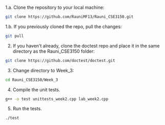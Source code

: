 1.a. Clone the repository to your local machine: 
```bash
git clone https://github.com/RauniMF13/Rauni_CSE3150.git
```
1.b. If you previously cloned the repo, pull the changes:
```bash
git pull
```
2. If you haven't already, clone the doctest repo and place it in the same directory as the Rauni_CSE3150 folder:
```bash
git clone https://github.com/doctest/doctest.git
```
3. Change directory to Week_3:
```bash
cd Rauni_CSE3150/Week_3
```
4. Compile the unit tests.
```bash
g++ -o test unittests_week2.cpp lab_week2.cpp
```
5. Run the tests.
```bash
./test
```
